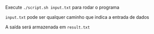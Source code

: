 Execute `./script.sh input.txt` para rodar o programa

`input.txt` pode ser qualquer caminho que indica a entrada de dados

A saída será armazenada em `result.txt`